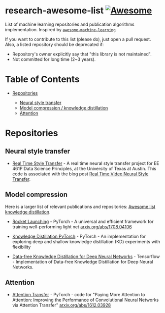 # research-awesome-list [![Awesome](https://cdn.rawgit.com/sindresorhus/awesome/d7305f38d29fed78fa85652e3a63e154dd8e8829/media/badge.svg)](https://github.com/sindresorhus/awesome)

List of machine learning repositories and publication algorithms implementation. Inspired by
[`awesome-machine-learning`](https://github.com/josephmisiti/awesome-machine-learning)

If you want to contribute to this list (please do), just open a pull request.
Also, a listed repository should be deprecated if:

- Repository's owner explicitly say that "this library is not maintained".
- Not committed for long time (2~3 years).

# Table of Contents

- [Repositories](#repositories)

    - [Neural style transfer](#neural-style-transfer)
    - [Model compression / knowledge distillation](#model-compression)
    - [Attention](#attention)


# Repositories

## Neural style transfer

- [Real Time Style Transfer](https://github.com/jsigee87/real-time-style-transfer) - A real time neural style transfer project for EE 461P Data Science Principles, at the University of Texas at Austin. This code is associated with the blog post [Real Time Video Neural Style Transfer](https://towardsdatascience.com/real-time-video-neural-style-transfer-9f6f84590832).

## Model compression
Here is a larger list of relevant publications and repositories: [Awesome list knowledge distillation](https://github.com/dkozlov/awesome-knowledge-distillation).

- [Rocket Launching](https://github.com/zhougr1993/Rocket-Launching) - PyTorch - A universal and efficient framework for training well-performing light net [arxiv.org/abs/1708.04106](https://arxiv.org/abs/1708.04106) 

- [Knowledge Distillation PyTorch](https://github.com/peterliht/knowledge-distillation-pytorch) - PyTorch - An implementation for exploring deep and shallow knowledge distillation (KD) experiments with flexibility

- [Data-free Knowledge Distillation for Deep Neural Networks](https://github.com/iRapha/replayed_distillation) - Tensorflow - Implementation of Data-free Knowledge Distillation for Deep Neural Networks.

## Attention

- [Attention Transfer](https://github.com/szagoruyko/attention-transfer) - PyTorch - code for "Paying More Attention to Attention: Improving the Performance of Convolutional Neural Networks via Attention Transfer" [arxiv.org/abs/1612.03928](https://arxiv.org/abs/1612.03928)
